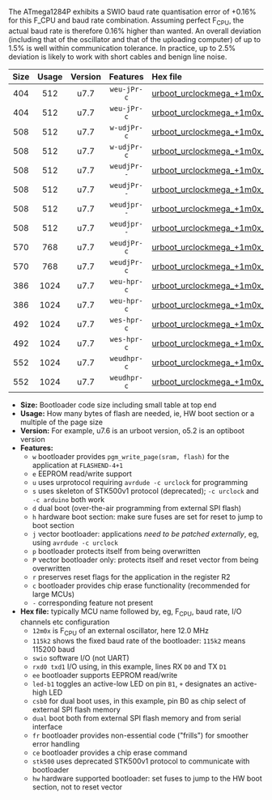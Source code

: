 The ATmega1284P exhibits a SWIO baud rate quantisation error of +0.16% for this F_CPU and baud rate combination. Assuming perfect F<sub>CPU</sub>, the actual baud rate is therefore 0.16% higher than wanted. An overall deviation (including that of the oscillator and that of the uploading computer) of up to 1.5% is well within communication tolerance. In practice, up to 2.5% deviation is likely to work with short cables and benign line noise.

|Size|Usage|Version|Features|Hex file|
|:-:|:-:|:-:|:-:|:--|
|404|512|u7.7|`weu-jPr-c`|[urboot_urclockmega_+1m0x_++19k2_swio_rxd0_txd1_ee_led+c7_fr_ce.hex](https://raw.githubusercontent.com/stefanrueger/urboot.hex/main/boards/urclockmega/external_oscillator/fcpu_+1m0x/br_++19k2/urboot_urclockmega_+1m0x_++19k2_swio_rxd0_txd1_ee_led+c7_fr_ce.hex)|
|404|512|u7.7|`weu-jPr-c`|[urboot_urclockmega_+1m0x_++19k2_swio_rxd2_txd3_ee_led+c7_fr_ce.hex](https://raw.githubusercontent.com/stefanrueger/urboot.hex/main/boards/urclockmega/external_oscillator/fcpu_+1m0x/br_++19k2/urboot_urclockmega_+1m0x_++19k2_swio_rxd2_txd3_ee_led+c7_fr_ce.hex)|
|508|512|u7.7|`w-udjPr-c`|[urboot_urclockmega_+1m0x_++19k2_swio_rxd0_txd1_led+c7_csb3_dual_fr_ce.hex](https://raw.githubusercontent.com/stefanrueger/urboot.hex/main/boards/urclockmega/external_oscillator/fcpu_+1m0x/br_++19k2/urboot_urclockmega_+1m0x_++19k2_swio_rxd0_txd1_led+c7_csb3_dual_fr_ce.hex)|
|508|512|u7.7|`w-udjPr-c`|[urboot_urclockmega_+1m0x_++19k2_swio_rxd2_txd3_led+c7_csb3_dual_fr_ce.hex](https://raw.githubusercontent.com/stefanrueger/urboot.hex/main/boards/urclockmega/external_oscillator/fcpu_+1m0x/br_++19k2/urboot_urclockmega_+1m0x_++19k2_swio_rxd2_txd3_led+c7_csb3_dual_fr_ce.hex)|
|508|512|u7.7|`weudjPr--`|[urboot_urclockmega_+1m0x_++19k2_swio_rxd0_txd1_ee_led+c7_csb3_dual.hex](https://raw.githubusercontent.com/stefanrueger/urboot.hex/main/boards/urclockmega/external_oscillator/fcpu_+1m0x/br_++19k2/urboot_urclockmega_+1m0x_++19k2_swio_rxd0_txd1_ee_led+c7_csb3_dual.hex)|
|508|512|u7.7|`weudjPr--`|[urboot_urclockmega_+1m0x_++19k2_swio_rxd2_txd3_ee_led+c7_csb3_dual.hex](https://raw.githubusercontent.com/stefanrueger/urboot.hex/main/boards/urclockmega/external_oscillator/fcpu_+1m0x/br_++19k2/urboot_urclockmega_+1m0x_++19k2_swio_rxd2_txd3_ee_led+c7_csb3_dual.hex)|
|508|512|u7.7|`weudjpr--`|[urboot_urclockmega_+1m0x_++19k2_swio_rxd0_txd1_ee_led+c7_csb3_dual_fr.hex](https://raw.githubusercontent.com/stefanrueger/urboot.hex/main/boards/urclockmega/external_oscillator/fcpu_+1m0x/br_++19k2/urboot_urclockmega_+1m0x_++19k2_swio_rxd0_txd1_ee_led+c7_csb3_dual_fr.hex)|
|508|512|u7.7|`weudjpr--`|[urboot_urclockmega_+1m0x_++19k2_swio_rxd2_txd3_ee_led+c7_csb3_dual_fr.hex](https://raw.githubusercontent.com/stefanrueger/urboot.hex/main/boards/urclockmega/external_oscillator/fcpu_+1m0x/br_++19k2/urboot_urclockmega_+1m0x_++19k2_swio_rxd2_txd3_ee_led+c7_csb3_dual_fr.hex)|
|570|768|u7.7|`weudjPr-c`|[urboot_urclockmega_+1m0x_++19k2_swio_rxd0_txd1_ee_led+c7_csb3_dual_fr_ce.hex](https://raw.githubusercontent.com/stefanrueger/urboot.hex/main/boards/urclockmega/external_oscillator/fcpu_+1m0x/br_++19k2/urboot_urclockmega_+1m0x_++19k2_swio_rxd0_txd1_ee_led+c7_csb3_dual_fr_ce.hex)|
|570|768|u7.7|`weudjPr-c`|[urboot_urclockmega_+1m0x_++19k2_swio_rxd2_txd3_ee_led+c7_csb3_dual_fr_ce.hex](https://raw.githubusercontent.com/stefanrueger/urboot.hex/main/boards/urclockmega/external_oscillator/fcpu_+1m0x/br_++19k2/urboot_urclockmega_+1m0x_++19k2_swio_rxd2_txd3_ee_led+c7_csb3_dual_fr_ce.hex)|
|386|1024|u7.7|`weu-hpr-c`|[urboot_urclockmega_+1m0x_++19k2_swio_rxd0_txd1_ee_led+c7_fr_ce_hw.hex](https://raw.githubusercontent.com/stefanrueger/urboot.hex/main/boards/urclockmega/external_oscillator/fcpu_+1m0x/br_++19k2/urboot_urclockmega_+1m0x_++19k2_swio_rxd0_txd1_ee_led+c7_fr_ce_hw.hex)|
|386|1024|u7.7|`weu-hpr-c`|[urboot_urclockmega_+1m0x_++19k2_swio_rxd2_txd3_ee_led+c7_fr_ce_hw.hex](https://raw.githubusercontent.com/stefanrueger/urboot.hex/main/boards/urclockmega/external_oscillator/fcpu_+1m0x/br_++19k2/urboot_urclockmega_+1m0x_++19k2_swio_rxd2_txd3_ee_led+c7_fr_ce_hw.hex)|
|492|1024|u7.7|`wes-hpr-c`|[urboot_urclockmega_+1m0x_++19k2_swio_rxd0_txd1_ee_led+c7_fr_ce_stk500_hw.hex](https://raw.githubusercontent.com/stefanrueger/urboot.hex/main/boards/urclockmega/external_oscillator/fcpu_+1m0x/br_++19k2/urboot_urclockmega_+1m0x_++19k2_swio_rxd0_txd1_ee_led+c7_fr_ce_stk500_hw.hex)|
|492|1024|u7.7|`wes-hpr-c`|[urboot_urclockmega_+1m0x_++19k2_swio_rxd2_txd3_ee_led+c7_fr_ce_stk500_hw.hex](https://raw.githubusercontent.com/stefanrueger/urboot.hex/main/boards/urclockmega/external_oscillator/fcpu_+1m0x/br_++19k2/urboot_urclockmega_+1m0x_++19k2_swio_rxd2_txd3_ee_led+c7_fr_ce_stk500_hw.hex)|
|552|1024|u7.7|`weudhpr-c`|[urboot_urclockmega_+1m0x_++19k2_swio_rxd0_txd1_ee_led+c7_csb3_dual_fr_ce_hw.hex](https://raw.githubusercontent.com/stefanrueger/urboot.hex/main/boards/urclockmega/external_oscillator/fcpu_+1m0x/br_++19k2/urboot_urclockmega_+1m0x_++19k2_swio_rxd0_txd1_ee_led+c7_csb3_dual_fr_ce_hw.hex)|
|552|1024|u7.7|`weudhpr-c`|[urboot_urclockmega_+1m0x_++19k2_swio_rxd2_txd3_ee_led+c7_csb3_dual_fr_ce_hw.hex](https://raw.githubusercontent.com/stefanrueger/urboot.hex/main/boards/urclockmega/external_oscillator/fcpu_+1m0x/br_++19k2/urboot_urclockmega_+1m0x_++19k2_swio_rxd2_txd3_ee_led+c7_csb3_dual_fr_ce_hw.hex)|

- **Size:** Bootloader code size including small table at top end
- **Usage:** How many bytes of flash are needed, ie, HW boot section or a multiple of the page size
- **Version:** For example, u7.6 is an urboot version, o5.2 is an optiboot version
- **Features:**
  + `w` bootloader provides `pgm_write_page(sram, flash)` for the application at `FLASHEND-4+1`
  + `e` EEPROM read/write support
  + `u` uses urprotocol requiring `avrdude -c urclock` for programming
  + `s` uses skeleton of STK500v1 protocol (deprecated); `-c urclock` and `-c arduino` both work
  + `d` dual boot (over-the-air programming from external SPI flash)
  + `h` hardware boot section: make sure fuses are set for reset to jump to boot section
  + `j` vector bootloader: applications *need to be patched externally*, eg, using `avrdude -c urclock`
  + `p` bootloader protects itself from being overwritten
  + `P` vector bootloader only: protects itself and reset vector from being overwritten
  + `r` preserves reset flags for the application in the register R2
  + `c` bootloader provides chip erase functionality (recommended for large MCUs)
  + `-` corresponding feature not present
- **Hex file:** typically MCU name followed by, eg, F<sub>CPU</sub>, baud rate, I/O channels etc configuration
  + `12m0x` is F<sub>CPU</sub> of an external oscillator, here 12.0 MHz
  + `115k2` shows the fixed baud rate of the bootloader: `115k2` means 115200 baud
  + `swio` software I/O (not UART)
  + `rxd0 txd1` I/O using, in this example, lines RX `D0` and TX `D1`
  + `ee` bootloader supports EEPROM read/write
  + `led-b1` toggles an active-low LED on pin `B1`, `+` designates an active-high LED
  + `csb0` for dual boot uses, in this example, pin B0 as chip select of external SPI flash memory
  + `dual` boot both from external SPI flash memory and from serial interface
  + `fr` bootloader provides non-essential code ("frills") for smoother error handling
  + `ce` bootloader provides a chip erase command
  + `stk500` uses deprecated STK500v1 protocol to communicate with bootloader
  + `hw` hardware supported bootloader: set fuses to jump to the HW boot section, not to reset vector
